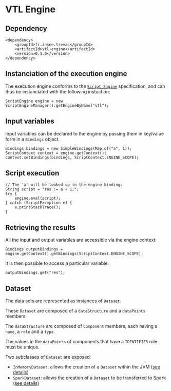 # VTL Engine

## Dependency

```xml=
<dependency>
    <groupId>fr.insee.trevas</groupId>
    <artifactId>vtl-engine</artifactId>
    <version>0.1.0</version>
</dependency>
```

## Instanciation of the execution engine

The execution engine conforms to the [`Script Engine`](https://docs.oracle.com/javase/10/scripting/java-scripting-api.htm#JSJSG109) specification, and can thus be instanciated with the following instuction:

```java=
ScriptEngine engine = new ScriptEngineManager().getEngineByName("vtl");
```

## Input variables

Input variables can be declared to the engine by passing them in key/value form in a `Bindings` object.

```java=
Bindings bindings = new SimpleBindings(Map.of("a", 1));
ScriptContext context = engine.getContext();
context.setBindings(bindings, ScriptContext.ENGINE_SCOPE);
```

## Script execution

```java=
// The 'a' will be looked up in the engine bindings
String script = "res := a + 1;";
try {
    engine.eval(script);
} catch (ScriptException e) {
    e.printStackTrace();
}
```

## Retrieving the results

All the input and output variables are accessible via the engine context:

```java=
Bindings outputBindings = engine.getContext().getBindings(ScriptContext.ENGINE_SCOPE);
```

It is then possible to access a particular variable:

```java=
outputBindings.get("res");
```

## Dataset

The data sets are represented as instances of `Dataset`.

These `Dataset` are composed of a `dataStructure` and a `dataPoints` members.

The `dataStructure` are composed of `Component` members, each having a `name`, a `role` and a `type`.

The values in the `dataPoints` of components that have a `IDENTIFIER` role must be unique.

Two subclasses of `Dataset` are exposed:

- `InMemoryDataset`: allows the creation of a `Dataset` within the JVM ([see details](./in-memory.md))
- `SparkDataset`: allows the creation of a `Dataset` to be transferred to Spark ([see details](./spark.md))
